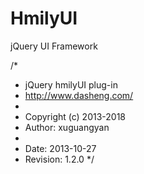 # HmilyUI
jQuery UI Framework

/*
 * jQuery hmilyUI plug-in
 * http://www.dasheng.com/
 *
 * Copyright (c) 2013-2018
 * Author: xuguangyan
 *
 * Date: 2013-10-27
 * Revision: 1.2.0
 */
